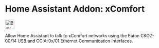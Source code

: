 # Home Assistant Addon: xComfort

<a href="https://www.buymeacoffee.com/karlo" target="_blank"><img src="https://cdn.buymeacoffee.com/buttons/default-orange.png" alt="Buy Me A Coffee" height="30"></a>

Allow Home Assistant to talk to xComfort networks using the Eaton CKOZ-00/14 USB and CCIA-0x/01 Ethernet Communication Interfaces.

